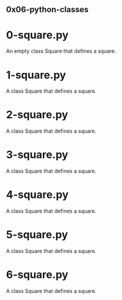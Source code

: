 ## 0x06-python-classes
# 0-square.py
An empty class Square that defines a square.
# 1-square.py
A class Square that defines a square.
# 2-square.py
A class Square that defines a square.
# 3-square.py
A class Square that defines a square.
# 4-square.py
A class Square that defines a square.
# 5-square.py
A class Square that defines a square.
# 6-square.py
A class Square that defines a square.
